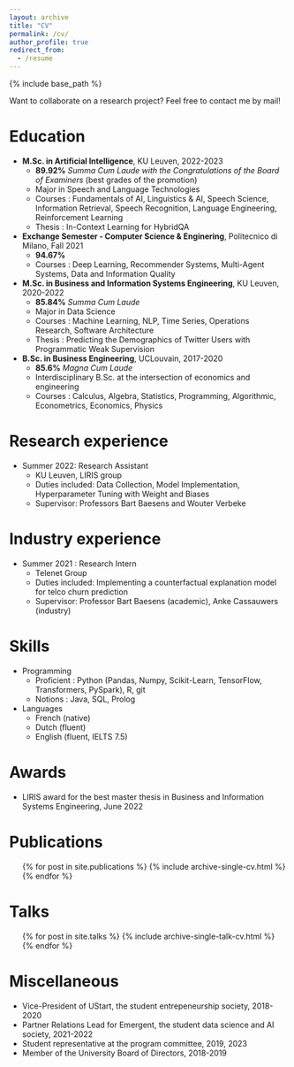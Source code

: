 ```yaml
---
layout: archive
title: "CV"
permalink: /cv/
author_profile: true
redirect_from:
  - /resume
---
```


{% include base_path %}

Want to collaborate on a research project? Feel free to contact me by mail!

Education
======
* **M.Sc. in Artificial Intelligence**, KU Leuven, 2022-2023
  * **89.92%** *Summa Cum Laude with the Congratulations of the Board of Examiners* (best grades of the promotion)
  * Major in Speech and Language Technologies
  * Courses : Fundamentals of AI, Linguistics & AI, Speech Science, Information Retrieval, Speech Recognition, Language Engineering, Reinforcement Learning 
  * Thesis : In-Context Learning for HybridQA 
* **Exchange Semester - Computer Science & Enginering**, Politecnico di Milano, Fall 2021
  * **94.67%**
  * Courses : Deep Learning, Recommender Systems, Multi-Agent Systems, Data and Information Quality
* **M.Sc. in Business and Information Systems Engineering**, KU Leuven, 2020-2022
  * **85.84%** *Summa Cum Laude*
  * Major in Data Science
  * Courses : Machine Learning, NLP, Time Series, Operations Research, Software Architecture
  * Thesis : Predicting the Demographics of Twitter Users with Programmatic Weak Supervision
* **B.Sc. in Business Engineering**, UCLouvain, 2017-2020
  *  **85.6%** *Magna Cum Laude* 
  * Interdisciplinary B.Sc. at the intersection of economics and engineering
  * Courses : Calculus, Algebra, Statistics, Programming, Algorithmic, Econometrics, Economics, Physics

Research experience
======
* Summer 2022: Research Assistant
  * KU Leuven, LIRIS group
  * Duties included: Data Collection, Model Implementation, Hyperparameter Tuning with Weight and Biases
  * Supervisor: Professors Bart Baesens and Wouter Verbeke

Industry experience
======
* Summer 2021 : Research Intern
  * Telenet Group
  * Duties included: Implementing a counterfactual explanation model for telco churn prediction
  * Supervisor: Professor Bart Baesens (academic), Anke Cassauwers (industry)

  
Skills
======
* Programming
  * Proficient : Python (Pandas, Numpy, Scikit-Learn, TensorFlow, Transformers, PySpark), R, git
  * Notions : Java, SQL, Prolog
* Languages
  * French (native)
  * Dutch (fluent)
  * English (fluent, IELTS 7.5)

Awards
======
* LIRIS award for the best master thesis in Business and Information Systems Engineering, June 2022

Publications
======
  <ul>{% for post in site.publications %}
    {% include archive-single-cv.html %}
  {% endfor %}</ul>
  
Talks
======
  <ul>{% for post in site.talks %}
    {% include archive-single-talk-cv.html %}
  {% endfor %}</ul>

  
Miscellaneous
======
* Vice-President of UStart, the student entrepeneurship society, 2018-2020
* Partner Relations Lead for Emergent, the student data science and AI society, 2021-2022
* Student representative at the program committee, 2019, 2023
* Member of the University Board of Directors, 2018-2019
